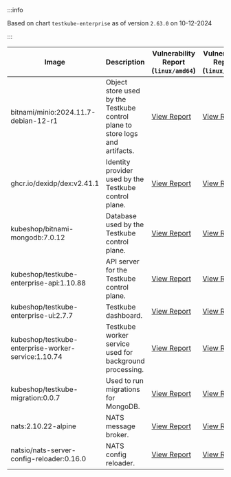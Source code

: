 :::info

Based on chart `testkube-enterprise` as of version `2.63.0` on 10-12-2024

:::

| Image | Description | Vulnerability Report (`linux/amd64`) | Vulnerability Report (`linux/arm64`) | Docker Image |
|-------|-------------|----------------------------------------|----------------------------------------|--------------|
| bitnami/minio:2024.11.7-debian-12-r1 | Object store used by the Testkube control plane to store logs and artifacts. | [View Report](./minio-2024.11.7-debian-12-r1_linux_amd64.md) | [View Report](./minio-2024.11.7-debian-12-r1_linux_arm64.md) | [View Image](https://hub.docker.com/layers/bitnami/minio/2024.11.7-debian-12-r1/images/sha256-6cc8d265464eb9e45fa1f2b186a326552c9a5c4ea373c26edf84c2ea18b39aed?context=explore) |
| ghcr.io/dexidp/dex:v2.41.1 | Identity provider used by the Testkube control plane. | [View Report](./dex-v2.41.1_linux_amd64.md) | [View Report](./dex-v2.41.1_linux_arm64.md) | [View Image](https://github.com/dexidp/dex/pkgs/container/dex) |
| kubeshop/bitnami-mongodb:7.0.12 | Database used by the Testkube control plane. | [View Report](./bitnami-mongodb-7.0.12_linux_amd64.md) | [View Report](./bitnami-mongodb-7.0.12_linux_arm64.md) | [View Image](https://hub.docker.com/layers/kubeshop/bitnami-mongodb/7.0.12/images/sha256-43aa0e5c2e3eff47a9d82ab89e3d0bdde515b9b64628d328a18342e1facba8aa?context=explore) |
| kubeshop/testkube-enterprise-api:1.10.88 | API server for the Testkube control plane. | [View Report](./testkube-enterprise-api-1.10.88_linux_amd64.md) | [View Report](./testkube-enterprise-api-1.10.88_linux_arm64.md) | [View Image](https://hub.docker.com/layers/kubeshop/testkube-enterprise-api/1.10.88/images/sha256-c933cd323ba0d3443a6280b02041f701e05632bf6168858714fd4331df226895?context=explore) |
| kubeshop/testkube-enterprise-ui:2.7.7 | Testkube dashboard. | [View Report](./testkube-enterprise-ui-2.7.7_linux_amd64.md) | [View Report](./testkube-enterprise-ui-2.7.7_linux_arm64.md) | [View Image](https://hub.docker.com/layers/kubeshop/testkube-enterprise-ui/2.7.7/images/sha256-a4be114d64a2ada72c8758a2467049bbec81ec1ed48925df977e7fee38786401?context=explore) |
| kubeshop/testkube-enterprise-worker-service:1.10.74 | Testkube worker service used for background processing. | [View Report](./testkube-enterprise-worker-service-1.10.74_linux_amd64.md) | [View Report](./testkube-enterprise-worker-service-1.10.74_linux_arm64.md) | [View Image](https://hub.docker.com/layers/kubeshop/testkube-enterprise-worker-service/1.10.74/images/sha256-5aad4f783fe6f1e3f73c8b8c7c52fca99f9987d5a3a67cea440d642ca7823004?context=explore) |
| kubeshop/testkube-migration:0.0.7 | Used to run migrations for MongoDB. | [View Report](./testkube-migration-0.0.7_linux_amd64.md) | [View Report](./testkube-migration-0.0.7_linux_arm64.md) | [View Image](https://hub.docker.com/layers/kubeshop/testkube-migration/0.0.7/images/?context=explore) |
| nats:2.10.22-alpine | NATS message broker. | [View Report](./nats-2.10.22-alpine_linux_amd64.md) | [View Report](./nats-2.10.22-alpine_linux_arm64.md) | [View Image](https://hub.docker.com/layers/library/nats/2.10.22-alpine/images/sha256-aa536352f09b109b909e8bfbf9859a40601481bb3742ebc7a09cfaf638622407?context=explore) |
| natsio/nats-server-config-reloader:0.16.0 | NATS config reloader. | [View Report](./nats-server-config-reloader-0.16.0_linux_amd64.md) | [View Report](./nats-server-config-reloader-0.16.0_linux_arm64.md) | [View Image](https://hub.docker.com/layers/natsio/nats-server-config-reloader/0.16.0/images/sha256-6e1f185d0f39fdf6032872bd20f1ce134d4e18c923d55f7cf93d40afcf6a8ffe?context=explore) |
